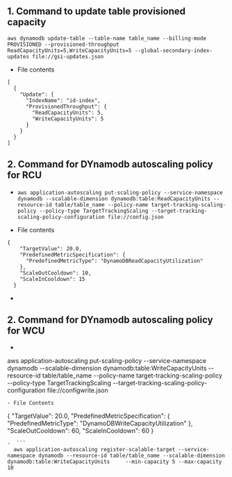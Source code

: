 
## 1. Command to update table provisioned capacity

```
aws dynamodb update-table --table-name table_name --billing-mode PROVISIONED --provisioned-throughput ReadCapacityUnits=5,WriteCapacityUnits=5 --global-secondary-index-updates file://gsi-updates.json

```
- File contents
```
[
  {
    "Update": {
      "IndexName": "id-index",
      "ProvisionedThroughput": {
        "ReadCapacityUnits": 5,
        "WriteCapacityUnits": 5
      }
    }
  }
]
``` 

## 2. Command for DYnamodb autoscaling policy for RCU
- ```
  aws application-autoscaling put-scaling-policy --service-namespace dynamodb --scalable-dimension dynamodb:table:ReadCapacityUnits --resource-id table/table_name --policy-name target-tracking-scaling-policy --policy-type TargetTrackingScaling --target-tracking-scaling-policy-configuration file://config.json
  ```
- File contents
```
{
    "TargetValue": 20.0,
    "PredefinedMetricSpecification": {
      "PredefinedMetricType": "DynamoDBReadCapacityUtilization"
    },
    "ScaleOutCooldown": 10,
    "ScaleInCooldown": 15
  }
```

- ```aws application-autoscaling register-scalable-target --service-namespace dynamodb --resource-id table/table_name --scalable-dimension dynamodb:table:ReadCapacityUnits     --min-capacity 5 --max-capacity 10
  ```

## 2. Command for DYnamodb autoscaling policy for WCU
-  ```
  aws application-autoscaling put-scaling-policy --service-namespace dynamodb --scalable-dimension dynamodb:table:WriteCapacityUnits --resource-id table/table_name --policy-name target-tracking-scaling-policy --policy-type TargetTrackingScaling --target-tracking-scaling-policy-configuration file://configwrite.json
  ``` 
- File Contents
```
{
    "TargetValue": 20.0,
    "PredefinedMetricSpecification": {
      "PredefinedMetricType": "DynamoDBWriteCapacityUtilization"
    },
    "ScaleOutCooldown": 60,
    "ScaleInCooldown": 60
  }
```
-  ```
  aws application-autoscaling register-scalable-target --service-namespace dynamodb --resource-id table/table_name --scalable-dimension dynamodb:table:WriteCapacityUnits     --min-capacity 5 --max-capacity 10
  ````
